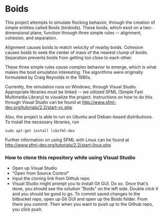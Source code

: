 # Boids

This project attempts to simulate flocking behavior, through the creation of simple entities called Boids (birdoids). These boids, which exist on a two-dimensional plane, function through three simple rules -- alignment, cohesion, and separation.

Alignment causes boids to match velocity of nearby boids.
Cohesion causes boids to seek the center of mass of the nearest clump of boids.
Separation prevents boids from getting too close to each other. 

These three simple rules cause complex behavior to emerge, which is what makes the boid simulation interesting. The algorithms were originally formulated by Craig Reynolds in the 1980s.

Currently, the simulation runs on Windows, through Visual Studio. Appropriate libraries must be linked -- we utilized SFML (Simple Fast Multimedia Library) to visualize the project. Instructions on how to do this through Visual Studio can be found at http://www.sfml-dev.org/tutorials/2.2/start-vc.php

Also, the project is able to run on Ubuntu and Debian-based distributions. To install the necessary libraries, run
```
sudo apt-get install libsfml-dev
```
Further information on using SFML with Linux can be found at http://www.sfml-dev.org/tutorials/2.2/start-linux.php

### How to clone this repository while using Visual Studio ###
* Open up Visual Studio
* "Open from Source Control"
* Input the cloning link from Github repo
* Visual Studio might prompt you to install Git GUI. Do so. Once that's done, you should see the solution "Boids" on the left side. Double click it and you should be good to go.
To commit saved changes to the bitbucket repo, open up Git GUI and open up the Boids folder. From there you commit. Then when you want to push up to the Github repo, you click push.
